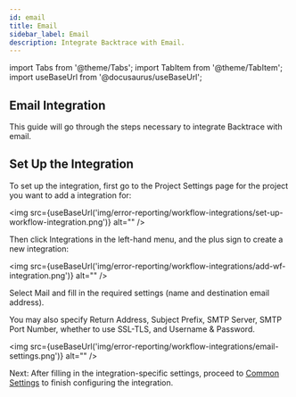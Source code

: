 ```yaml
---
id: email
title: Email
sidebar_label: Email
description: Integrate Backtrace with Email.
---
```

import Tabs from '@theme/Tabs';
import TabItem from '@theme/TabItem';
import useBaseUrl from '@docusaurus/useBaseUrl';

## Email Integration
This guide will go through the steps necessary to integrate Backtrace with email.

## Set Up the Integration
To set up the integration, first go to the Project Settings page for the project you want to add a integration for:

<img src={useBaseUrl('img/error-reporting/workflow-integrations/set-up-workflow-integration.png')} alt="" />

Then click Integrations in the left-hand menu, and the plus sign to create a new integration:

<img src={useBaseUrl('img/error-reporting/workflow-integrations/add-wf-integration.png')} alt="" />

Select Mail and fill in the required settings (name and destination email address).

You may also specify Return Address, Subject Prefix, SMTP Server, SMTP Port Number, whether to use SSL-TLS, and Username & Password.

<img src={useBaseUrl('img/error-reporting/workflow-integrations/email-settings.png')} alt="" />

Next: After filling in the integration-specific settings, proceed to [Common Settings](/error-reporting/workflow-integrations/common-settings) to finish configuring the integration.
